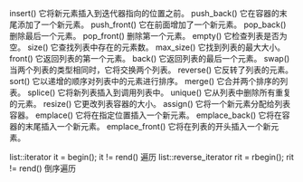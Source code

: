 insert()	它将新元素插入到迭代器指向的位置之前。
push_back()	它在容器的末尾添加了一个新元素。
push_front()	它在前面增加了一个新元素。
pop_back()	删除最后一个元素。
pop_front()	删除第一个元素。
empty()	它检查列表是否为空。
size()	它查找列表中存在的元素数。
max_size()	它找到列表的最大大小。
front()	它返回列表的第一个元素。
back()	它返回列表的最后一个元素。
swap()	当两个列表的类型相同时，它将交换两个列表。
reverse()	它反转了列表的元素。
sort()	它以递增的顺序对列表中的元素进行排序。
merge()	它合并两个排序的列表。
splice()	它将新列表插入到调用列表中。
unique()	它从列表中删除所有重复的元素。
resize()	它更改列表容器的大小。
assign()	它将一个新元素分配给列表容器。
emplace()	它将在指定位置插入一个新元素。
emplace_back()	它将在容器的末尾插入一个新元素。
emplace_front()	它将在列表的开头插入一个新元素。

list<int>::iterator it = begin(); it != rend() 遍历
list<int>::reverse_iterator rit = rbegin(); rit != rend() 倒序遍历